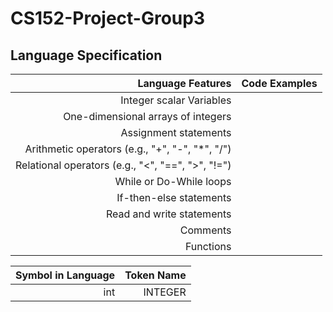 # CS152-Project-Group3

## Language Specification

| Language Features | Code Examples |
| -----------------:| -------------:|
| Integer scalar Variables || 
| One-dimensional arrays of integers | |
| Assignment statements | |
| Arithmetic operators (e.g., "+", "-", "*", "/") | |
| Relational operators (e.g., "<", "==", ">", "!=") |
| While or Do-While loops | |
| If-then-else statements | |
| Read and write statements | |
| Comments | |
| Functions | |

| Symbol in Language | Token Name |
| -----------------:| -------------:|
| int | INTEGER |
